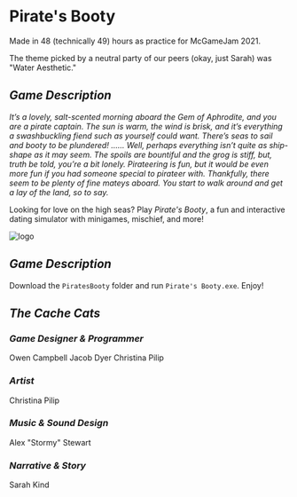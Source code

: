 # Pirate's Booty

Made in 48 (technically 49) hours as practice for McGameJam 2021.

The theme picked by a neutral party of our peers (okay, just Sarah) was "Water Aesthetic." 

## ***Game Description***

  *It’s a lovely, salt-scented morning aboard the Gem of Aphrodite, and you are a pirate captain. The sun is warm, the wind is brisk, and it’s everything a swashbuckling fiend such as yourself could want. There’s seas to sail and booty to be plundered! …… Well, perhaps everything isn’t quite as ship-shape as it may seem. The spoils are bountiful and the grog is stiff, but, truth be told, you’re a bit lonely. Pirateering is fun, but it would be even *more* fun if you had someone special to pirateer with. Thankfully, there seem to be plenty of fine mateys aboard. You start to walk around and get a lay of the land, so to say.*

  Looking for love on the high seas? Play *Pirate's Booty*, a fun and interactive dating simulator with minigames, mischief, and more!

![logo](https://github.com/cpilip/cache-cats-trial/blob/master/Art/Logo.png)

## ***Game Description***

Download the ``PiratesBooty`` folder and run ``Pirate's Booty.exe``. Enjoy! 

## ***The Cache Cats***

### *Game Designer & Programmer*

Owen Campbell
Jacob Dyer
Christina Pilip

### *Artist*

Christina Pilip

### *Music & Sound Design*

Alex "Stormy" Stewart

### *Narrative & Story*

Sarah Kind